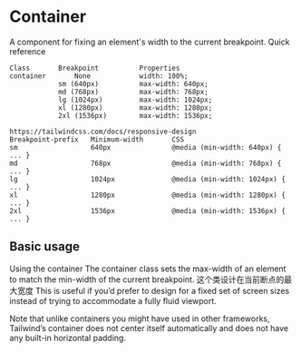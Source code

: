 # Container
A component for fixing an element's width to the current breakpoint.
Quick reference
```
Class       Breakpoint          Properties
container	    None	        width: 100%;
            sm (640px)	        max-width: 640px;
            md (768px)	        max-width: 768px;
            lg (1024px)	        max-width: 1024px;
            xl (1280px)	        max-width: 1280px;
            2xl (1536px)	    max-width: 1536px;

https://tailwindcss.com/docs/responsive-design
Breakpoint-prefix	Minimum-width	    CSS
sm	                640px	            @media (min-width: 640px) { ... }
md	                768px	            @media (min-width: 768px) { ... }
lg	                1024px	            @media (min-width: 1024px) { ... }
xl	                1280px	            @media (min-width: 1280px) { ... }
2xl	                1536px	            @media (min-width: 1536px) { ... }
```

## Basic usage

Using the container
The container class sets the max-width of an element to match the min-width of the current breakpoint.
这个类设计在当前断点的最大宽度
This is useful if you’d prefer to design for a fixed set of screen sizes instead of trying 
to accommodate a fully fluid viewport.

Note that unlike containers you might have used in other frameworks, Tailwind’s container does not center itself automatically and does not have any built-in horizontal padding.


